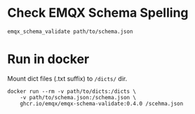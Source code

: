 # Check EMQX Schema Spelling

`emqx_schema_validate path/to/schema.json`

# Run in docker

Mount dict files (.txt suffix) to `/dicts/` dir.

```
docker run --rm -v path/to/dicts:/dicts \
    -v path/to/schema.json:/schema.json \
    ghcr.io/emqx/emqx-schema-validate:0.4.0 /scehma.json
```
